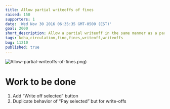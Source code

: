```yaml
---
title: Allow partial writeoffs of fines
raised: 150
supporters: 1
date: 'Wed Nov 30 2016 06:35:35 GMT-0500 (EST)'
goal: 2000
short_description: Allow a partial writeoff in the same manner as a partial payment
tags: koha,circulation,fine,fines,writeoff,writeoffs
bug: 11210
published: true
---
```


![Allow-partial-writeoffs-of-fines.png]({{site.baseurl}}/source/images/Allow-partial-writeoffs-of-fines.png))

# Work to be done
1. Add “Write off selected” button
2. Duplicate behavior of “Pay selected” but for write-offs
